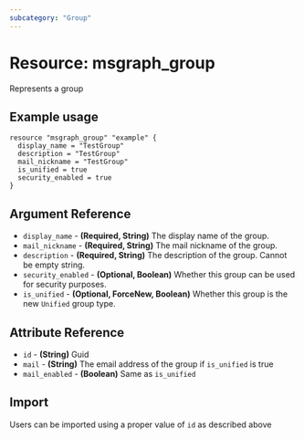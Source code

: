 ```yaml
---
subcategory: "Group"
---
```

# Resource: msgraph_group
Represents a group
## Example usage
```hcl
resource "msgraph_group" "example" {
  display_name = "TestGroup"
  description = "TestGroup"
  mail_nickname = "TestGroup"
  is_unified = true
  security_enabled = true
}
```
## Argument Reference
* `display_name` - **(Required, String)** The display name of the group.
* `mail_nickname` - **(Required, String)** The mail nickname of the group.
* `description` - **(Required, String)** The description of the group.  Cannot be empty string.
* `security_enabled` - **(Optional, Boolean)** Whether this group can be used for security purposes.
* `is_unified` - **(Optional, ForceNew, Boolean)** Whether this group is the new `Unified` group type.
## Attribute Reference
* `id` - **(String)** Guid
* `mail` - **(String)** The email address of the group if `is_unified` is true
* `mail_enabled` - **(Boolean)** Same as `is_unified`
## Import
Users can be imported using a proper value of `id` as described above

